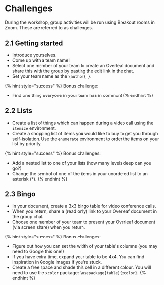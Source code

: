 # Challenges

During the workshop, group activities will be run using Breakout rooms in Zoom. These are referred to as challenges.

##  2.1 Getting started

* Introduce yourselves.
* Come up with a team name!
* Select one member of your team to create an Overleaf document and share this with the group by pasting the edit link in the chat.
* Set your team name as the `\author{ }`.

{% hint style="success" %}
Bonus challenge:

* Find one thing everyone in your team has in common!
{% endhint %}

##  2.2 Lists

* Create a list of things which can happen during a video call using the `itemize` environment.
* Create a shopping list of items you would like to buy to get you through self-isolation. Use the `enumerate` environment to order the items on your list by priority.

{% hint style="success" %}
Bonus challenges: 

* Add a nested list to one of your lists \(how many levels deep can you go?\)
* Change the symbol of one of the items in your unordered list to an asterisk \(\*\).
{% endhint %}

## 2.3 Bingo

* In your document, create a 3x3 bingo table for video conference calls.
* When you return, share a \(read only\) link to your Overleaf document in the group chat.
* Choose one member of your team to present your Overleaf document \(via screen share\) when you return.

{% hint style="success" %}
Bonus challenges:

* Figure out how you can set the width of your table's columns \(you may need to Google this one!\)
* If you have extra time, expand your table to be 4x4. You can find inspiration in Google images if you're stuck.
* Create a free space and shade this cell in a different colour. You will need to use the `xcolor` package: `\usepackage[table]{xcolor}`.
{% endhint %}

